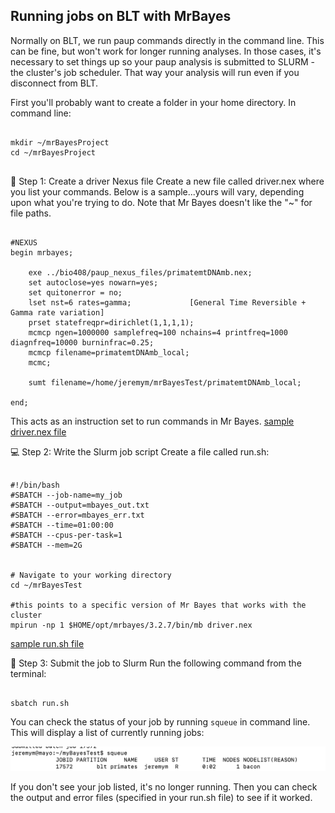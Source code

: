 ## Running jobs on BLT with MrBayes


Normally on BLT, we run paup commands directly in the command line. This can be fine, but won't work for longer running analyses. In those cases, it's necessary to set things up so your paup analysis is submitted to SLURM - the cluster's job scheduler. That way your analysis will run even if you disconnect from BLT.

First you'll probably want to create a folder in your home directory. In command line:

<pre><code>
mkdir ~/mrBayesProject
cd ~/mrBayesProject

</code></pre>




🧾 Step 1: Create a driver Nexus file
Create a new file called driver.nex where you list your commands. Below is a sample...yours will vary, depending upon what you're trying to do. Note that Mr Bayes doesn't like the "~" for file paths.

<pre><code>
#NEXUS
begin mrbayes;

    exe ../bio408/paup_nexus_files/primatemtDNAmb.nex;
    set autoclose=yes nowarn=yes;
    set quitonerror = no;
    lset nst=6 rates=gamma;             [General Time Reversible + Gamma rate variation]
    prset statefreqpr=dirichlet(1,1,1,1);
    mcmcp ngen=1000000 samplefreq=100 nchains=4 printfreq=1000 diagnfreq=10000 burninfrac=0.25;
    mcmcp filename=primatemtDNAmb_local;
    mcmc;

    sumt filename=/home/jeremym/mrBayesTest/primatemtDNAmb_local;

end;
</code></pre>
This acts as an instruction set to run commands in Mr Bayes.
[sample driver.nex file](driver.nex)


💻 Step 2: Write the Slurm job script
Create a file called run.sh:

<pre><code>
#!/bin/bash
#SBATCH --job-name=my_job
#SBATCH --output=mbayes_out.txt
#SBATCH --error=mbayes_err.txt
#SBATCH --time=01:00:00
#SBATCH --cpus-per-task=1
#SBATCH --mem=2G


# Navigate to your working directory
cd ~/mrBayesTest

#this points to a specific version of Mr Bayes that works with the cluster
mpirun -np 1 $HOME/opt/mrbayes/3.2.7/bin/mb driver.nex
</code></pre>
[sample run.sh file](run.sh)

🚀 Step 3: Submit the job to Slurm
Run the following command from the terminal:

<pre><code>
sbatch run.sh
</code></pre>



You can check the status of your job by running `squeue` in command line. This will display a list of currently running jobs:

![squeue results](squeue.png)

If you don't see your job listed, it's no longer running. Then you can check the output and error files (specified in your run.sh file) to see if it worked.


